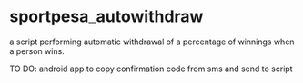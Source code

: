 # sportpesa_autowithdraw
a script performing automatic withdrawal of a percentage of  winnings when a person wins.

TO DO:
android app to copy confirmation code from sms and send to script

